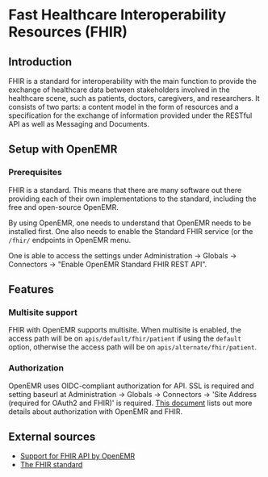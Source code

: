 # Fast Healthcare Interoperability Resources (FHIR)

## Introduction
FHIR is a standard for interoperability with the main function to provide the exchange of healthcare data between stakeholders involved in the healthcare scene, such as patients, doctors, caregivers, and researchers. It consists of two parts: a content model in the form of resources and a specification for the exchange of information provided under the RESTful API as well as Messaging and Documents.

## Setup with OpenEMR
### Prerequisites
FHIR is a standard. This means that there are many software out there providing each of their own implementations to the standard, including the free and open-source OpenEMR.

By using OpenEMR, one needs to understand that OpenEMR needs to be installed first. One also needs to enable the Standard FHIR service (or the `/fhir/` endpoints in OpenEMR menu.

One is able to access the settings under Administration -> Globals -> Connectors -> "Enable OpenEMR Standard FHIR REST API".

## Features
### Multisite support
FHIR with OpenEMR supports multisite. When multisite is enabled, the access path will be on `apis/default/fhir/patient` if using the `default` option, otherwise the access path will be on `apis/alternate/fhir/patient`.

### Authorization
OpenEMR uses OIDC-compliant authorization for API. SSL is required and setting baseurl at Administration -> Globals -> Connectors -> 'Site Address (required for OAuth2 and FHIR)' is required. [This document](https://github.com/openemr/openemr/blob/master/API_README.md#authorization) lists out more details about authorization with OpenEMR and FHIR.

## External sources
- [Support for FHIR API by OpenEMR](https://github.com/openemr/openemr/blob/master/FHIR_README.md)
- [The FHIR standard](https://www.hl7.org/implement/standards/product_brief.cfm?product_id=491)
